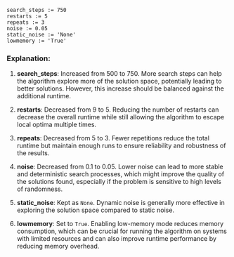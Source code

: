 ```plaintext
search_steps := 750
restarts := 5
repeats := 3
noise := 0.05
static_noise := 'None'
lowmemory := 'True'
```

### Explanation:
1. **search_steps**: Increased from 500 to 750. More search steps can help the algorithm explore more of the solution space, potentially leading to better solutions. However, this increase should be balanced against the additional runtime.

2. **restarts**: Decreased from 9 to 5. Reducing the number of restarts can decrease the overall runtime while still allowing the algorithm to escape local optima multiple times.

3. **repeats**: Decreased from 5 to 3. Fewer repetitions reduce the total runtime but maintain enough runs to ensure reliability and robustness of the results.

4. **noise**: Decreased from 0.1 to 0.05. Lower noise can lead to more stable and deterministic search processes, which might improve the quality of the solutions found, especially if the problem is sensitive to high levels of randomness.

5. **static_noise**: Kept as `None`. Dynamic noise is generally more effective in exploring the solution space compared to static noise.

6. **lowmemory**: Set to `True`. Enabling low-memory mode reduces memory consumption, which can be crucial for running the algorithm on systems with limited resources and can also improve runtime performance by reducing memory overhead.